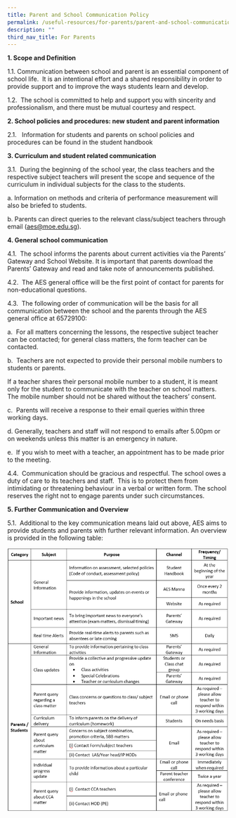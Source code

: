 ```yaml
---
title: Parent and School Communication Policy
permalink: /useful-resources/for-parents/parent-and-school-communication-policy/
description: ""
third_nav_title: For Parents
---
```

**1\. Scope and Definition**

1.1. Communication between school and parent is an essential component of school life.  It is an intentional effort and a shared responsibility in order to provide support and to improve the ways students learn and develop.

1.2.  The school is committed to help and support you with sincerity and professionalism, and there must be mutual courtesy and respect.

**2\. School policies and procedures: new student and parent information**  

2.1.   Information for students and parents on school policies and procedures can be found in the student handbook

**3\. Curriculum and student related communication**

3.1.  During the beginning of the school year, the class teachers and the respective subject teachers will present the scope and sequence of the curriculum in individual subjects for the class to the students.

a. Information on methods and criteria of performance measurement will also be briefed to students.

b. Parents can direct queries to the relevant class/subject teachers through email (aes@moe.edu.sg).   

**4\. General school communication**

4.1.  The school informs the parents about current activities via the Parents’ Gateway and School Website. It is important that parents download the Parents’ Gateway and read and take note of announcements published.

4.2.  The AES general office will be the first point of contact for parents for non-educational questions.

4.3.  The following order of communication will be the basis for all communication between the school and the parents through the AES general office at 65729100:

a.  For all matters concerning the lessons, the respective subject teacher can be contacted; for general class matters, the form teacher can be contacted.

b.  Teachers are not expected to provide their personal mobile numbers to students or parents.

If a teacher shares their personal mobile number to a student, it is meant only for the student to communicate with the teacher on school matters.  The mobile number should not be shared without the teachers’ consent.

c.  Parents will receive a response to their email queries within three working days.

d. Generally, teachers and staff will not respond to emails after 5.00pm or on weekends unless this matter is an emergency in nature.

e.  If you wish to meet with a teacher, an appointment has to be made prior to the meeting.

4.4.  Communication should be gracious and respectful. The school owes a duty of care to its teachers and staff.  This is to protect them from intimidating or threatening behaviour in a verbal or written form. The school reserves the right not to engage parents under such circumstances.

**5\. Further Communication and Overview**

5.1.  Additional to the key communication means laid out above, AES aims to provide students and parents with further relevant information. An overview is provided in the following table:

![Parent and School Communication Policy](/images/Parent%20and%20School%20Communication%20Policy.png)
